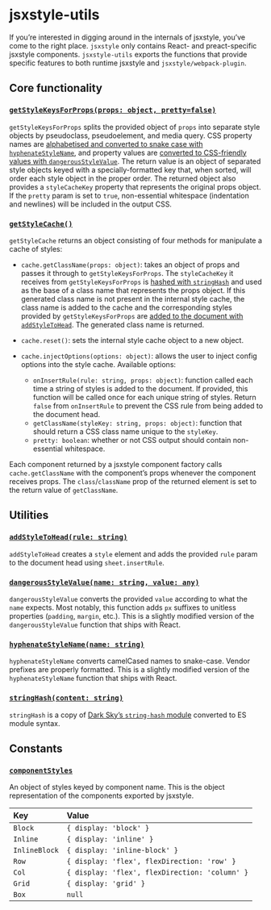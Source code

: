 # jsxstyle-utils

If you’re interested in digging around in the internals of jsxstyle, you’ve come to the right place. `jsxstyle` only contains React- and preact-specific jsxstyle components. `jsxstyle-utils` exports the functions that provide specific features to both runtime jsxstyle and `jsxstyle/webpack-plugin`.

## Core functionality

### [`getStyleKeysForProps(props: object, pretty=false)`][getstylekeysforprops]

`getStyleKeysForProps` splits the provided object of `props` into separate style objects by pseudoclass, pseudoelement, and media query. CSS property names are [alphabetised and converted to snake case with `hyphenateStyleName`](#hyphenatestylenamename-string), and property values are [converted to CSS-friendly values with `dangerousStyleValue`](#dangerousstylevaluename-string-value-any). The return value is an object of separated style objects keyed with a specially-formatted key that, when sorted, will order each style object in the proper order. The returned object also provides a `styleCacheKey` property that represents the original props object. If the `pretty` param is set to `true`, non-essential whitespace (indentation and newlines) will be included in the output CSS.

### [`getStyleCache()`][getstylecache]

`getStyleCache` returns an object consisting of four methods for manipulate a cache of styles:

- `cache.getClassName(props: object)`: takes an object of props and passes it through to `getStyleKeysForProps`. The `styleCacheKey` it receives from `getStyleKeysForProps` is [hashed with `stringHash`](#stringhashcontent-string) and used as the base of a class name that represents the props object. If this generated class name is not present in the internal style cache, the class name is added to the cache and the corresponding styles provided by `getStyleKeysForProps` are [added to the document with `addStyleToHead`](#addstyletoheadrule-string). The generated class name is returned.

- `cache.reset()`: sets the internal style cache object to a new object.

- `cache.injectOptions(options: object)`: allows the user to inject config options into the style cache. Available options:
  - `onInsertRule(rule: string, props: object)`: function called each time a string of styles is added to the document. If provided, this function will be called once for each unique string of styles. Return `false` from `onInsertRule` to prevent the CSS rule from being added to the document head.
  - `getClassName(styleKey: string, props: object)`: function that should return a CSS class name unique to the `styleKey`.
  - `pretty: boolean`: whether or not CSS output should contain non-essential whitespace.

Each component returned by a jsxstyle component factory calls `cache.getClassName` with the component’s props whenever the component receives props. The `class`/`className` prop of the returned element is set to the return value of `getClassName`.

## Utilities

### [`addStyleToHead(rule: string)`][addstyletohead]

`addStyleToHead` creates a `style` element and adds the provided `rule` param to the document head using `sheet.insertRule`.

### [`dangerousStyleValue(name: string, value: any)`][dangerousstylevalue]

`dangerousStyleValue` converts the provided `value` according to what the `name` expects. Most notably, this function adds `px` suffixes to unitless properties (`padding`, `margin`, etc.). This is a slightly modified version of the `dangerousStyleValue` function that ships with React.

### [`hyphenateStyleName(name: string)`][hyphenatestylenames]

`hyphenateStyleName` converts camelCased names to snake-case. Vendor prefixes are properly formatted. This is a slightly modified version of the `hyphenateStyleName` function that ships with React.

### [`stringHash(content: string)`][stringhash]

`stringHash` is a copy of [Dark Sky’s `string-hash` module][string-hash] converted to ES module syntax.

## Constants

### [`componentStyles`][componentstyles]

An object of styles keyed by component name. This is the object representation of the components exported by jsxstyle.

| Key           | Value                                          |
| :------------ | :--------------------------------------------- |
| `Block`       | `{ display: 'block' }`                         |
| `Inline`      | `{ display: 'inline' }`                        |
| `InlineBlock` | `{ display: 'inline-block' }`                  |
| `Row`         | `{ display: 'flex', flexDirection: 'row' }`    |
| `Col`         | `{ display: 'flex', flexDirection: 'column' }` |
| `Grid`        | `{ display: 'grid' }`                          |
| `Box`         | `null`                                         |

[string-hash]: https://github.com/darkskyapp/string-hash
[addstyletohead]: https://github.com/jsxstyle/jsxstyle/blob/main/packages/jsxstyle/src/utils/addStyleToHead.ts
[componentstyles]: https://github.com/jsxstyle/jsxstyle/blob/main/packages/jsxstyle/src/utils/componentStyles.ts
[dangerousstylevalue]: https://github.com/jsxstyle/jsxstyle/blob/main/packages/jsxstyle/src/utils/dangerousStyleValue.ts
[getstylecache]: https://github.com/jsxstyle/jsxstyle/blob/main/packages/jsxstyle/src/utils/getStyleCache.ts
[getstylekeysforprops]: https://github.com/jsxstyle/jsxstyle/blob/main/packages/jsxstyle/src/utils/getStyleKeysForProps.ts
[hyphenatestylenames]: https://github.com/jsxstyle/jsxstyle/blob/main/packages/jsxstyle/src/utils/hyphenateStyleName.ts
[stringhash]: https://github.com/jsxstyle/jsxstyle/blob/main/packages/jsxstyle/src/utils/stringHash.ts
